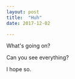 ```yaml
---
layout: post
title:  "Huh"
date: 2017-12-02

---
```


What's going on?

Can you see everything?

I hope so.
